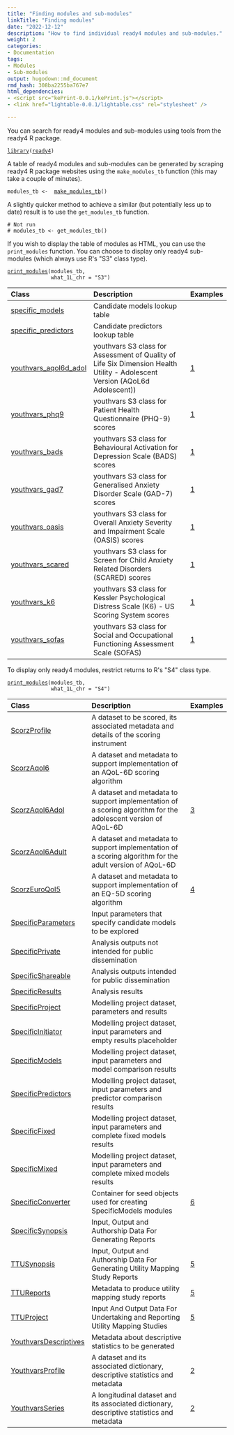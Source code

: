 ```yaml
---
title: "Finding modules and sub-modules"
linkTitle: "Finding modules"
date: "2022-12-12"
description: "How to find individual ready4 modules and sub-modules."
weight: 2
categories: 
- Documentation
tags: 
- Modules
- Sub-modules
output: hugodown::md_document
rmd_hash: 308ba2255ba767e7
html_dependencies:
- <script src="kePrint-0.0.1/kePrint.js"></script>
- <link href="lightable-0.0.1/lightable.css" rel="stylesheet" />

---
```


You can search for ready4 modules and sub-modules using tools from the ready4 R package.

<div class="highlight">

<pre class='chroma'><code class='language-r' data-lang='r'><span><span class='kr'><a href='https://rdrr.io/r/base/library.html'>library</a></span><span class='o'>(</span><span class='nv'><a href='https://ready4-dev.github.io/ready4/'>ready4</a></span><span class='o'>)</span></span></code></pre>

</div>

A table of ready4 modules and sub-modules can be generated by scraping ready4 R package websites using the `make_modules_tb` function (this may take a couple of minutes).

<div class="highlight">

<pre class='chroma'><code class='language-r' data-lang='r'><span><span class='nv'>modules_tb</span> <span class='o'>&lt;-</span>  <span class='nf'><a href='https://ready4-dev.github.io/ready4/reference/make_modules_tb.html'>make_modules_tb</a></span><span class='o'>(</span><span class='o'>)</span></span></code></pre>

</div>

A slightly quicker method to achieve a similar (but potentially less up to date) result is to use the `get_modules_tb` function.

<div class="highlight">

<pre class='chroma'><code class='language-r' data-lang='r'><span><span class='c'># Not run</span></span>
<span><span class='c'># modules_tb &lt;- get_modules_tb()</span></span></code></pre>

</div>

If you wish to display the table of modules as HTML, you can use the `print_modules` function. You can choose to display only ready4 sub-modules (which always use R's "S3" class type).

<div class="highlight">

<pre class='chroma'><code class='language-r' data-lang='r'><span><span class='nf'><a href='https://ready4-dev.github.io/ready4/reference/print_modules.html'>print_modules</a></span><span class='o'>(</span><span class='nv'>modules_tb</span>,</span>
<span>              what_1L_chr <span class='o'>=</span> <span class='s'>"S3"</span><span class='o'>)</span></span></code></pre>

</div>

<div class="highlight">

<table class="table table-hover table-condensed" style="margin-left: auto; margin-right: auto;">
<thead>
<tr>
<th style="text-align:left;">
Class
</th>
<th style="text-align:left;">
Description
</th>
<th style="text-align:left;">
Examples
</th>
</tr>
</thead>
<tbody>
<tr>
<td style="text-align:left;">
<a href="https://ready4-dev.github.io/specific/reference/specific_models.html" style="     ">specific_models</a>
</td>
<td style="text-align:left;">
Candidate models lookup table
</td>
<td style="text-align:left;">
</td>
</tr>
<tr>
<td style="text-align:left;">
<a href="https://ready4-dev.github.io/specific/reference/specific_predictors.html" style="     ">specific_predictors</a>
</td>
<td style="text-align:left;">
Candidate predictors lookup table
</td>
<td style="text-align:left;">
</td>
</tr>
<tr>
<td style="text-align:left;">
<a href="https://ready4-dev.github.io/youthvars/reference/youthvars_aqol6d_adol.html" style="     ">youthvars_aqol6d_adol</a>
</td>
<td style="text-align:left;">
youthvars S3 class for Assessment of Quality of Life Six Dimension Health Utility - Adolescent Version (AQoL6d Adolescent))
</td>
<td style="text-align:left;">
<a href="https://ready4-dev.github.io/youthvars/articles/V_01.html" style="     ">1</a>
</td>
</tr>
<tr>
<td style="text-align:left;">
<a href="https://ready4-dev.github.io/youthvars/reference/youthvars_phq9.html" style="     ">youthvars_phq9</a>
</td>
<td style="text-align:left;">
youthvars S3 class for Patient Health Questionnaire (PHQ-9) scores
</td>
<td style="text-align:left;">
<a href="https://ready4-dev.github.io/youthvars/articles/V_01.html" style="     ">1</a>
</td>
</tr>
<tr>
<td style="text-align:left;">
<a href="https://ready4-dev.github.io/youthvars/reference/youthvars_bads.html" style="     ">youthvars_bads</a>
</td>
<td style="text-align:left;">
youthvars S3 class for Behavioural Activation for Depression Scale (BADS) scores
</td>
<td style="text-align:left;">
<a href="https://ready4-dev.github.io/youthvars/articles/V_01.html" style="     ">1</a>
</td>
</tr>
<tr>
<td style="text-align:left;">
<a href="https://ready4-dev.github.io/youthvars/reference/youthvars_gad7.html" style="     ">youthvars_gad7</a>
</td>
<td style="text-align:left;">
youthvars S3 class for Generalised Anxiety Disorder Scale (GAD-7) scores
</td>
<td style="text-align:left;">
<a href="https://ready4-dev.github.io/youthvars/articles/V_01.html" style="     ">1</a>
</td>
</tr>
<tr>
<td style="text-align:left;">
<a href="https://ready4-dev.github.io/youthvars/reference/youthvars_oasis.html" style="     ">youthvars_oasis</a>
</td>
<td style="text-align:left;">
youthvars S3 class for Overall Anxiety Severity and Impairment Scale (OASIS) scores
</td>
<td style="text-align:left;">
<a href="https://ready4-dev.github.io/youthvars/articles/V_01.html" style="     ">1</a>
</td>
</tr>
<tr>
<td style="text-align:left;">
<a href="https://ready4-dev.github.io/youthvars/reference/youthvars_scared.html" style="     ">youthvars_scared</a>
</td>
<td style="text-align:left;">
youthvars S3 class for Screen for Child Anxiety Related Disorders (SCARED) scores
</td>
<td style="text-align:left;">
<a href="https://ready4-dev.github.io/youthvars/articles/V_01.html" style="     ">1</a>
</td>
</tr>
<tr>
<td style="text-align:left;">
<a href="https://ready4-dev.github.io/youthvars/reference/youthvars_k6.html" style="     ">youthvars_k6</a>
</td>
<td style="text-align:left;">
youthvars S3 class for Kessler Psychological Distress Scale (K6) - US Scoring System scores
</td>
<td style="text-align:left;">
<a href="https://ready4-dev.github.io/youthvars/articles/V_01.html" style="     ">1</a>
</td>
</tr>
<tr>
<td style="text-align:left;">
<a href="https://ready4-dev.github.io/youthvars/reference/youthvars_sofas.html" style="     ">youthvars_sofas</a>
</td>
<td style="text-align:left;">
youthvars S3 class for Social and Occupational Functioning Assessment Scale (SOFAS)
</td>
<td style="text-align:left;">
<a href="https://ready4-dev.github.io/youthvars/articles/V_01.html" style="     ">1</a>
</td>
</tr>
</tbody>
</table>

</div>

To display only ready4 modules, restrict returns to R's "S4" class type.

<div class="highlight">

<pre class='chroma'><code class='language-r' data-lang='r'><span><span class='nf'><a href='https://ready4-dev.github.io/ready4/reference/print_modules.html'>print_modules</a></span><span class='o'>(</span><span class='nv'>modules_tb</span>,</span>
<span>              what_1L_chr <span class='o'>=</span> <span class='s'>"S4"</span><span class='o'>)</span></span></code></pre>

</div>

<div class="highlight">

<table class="table table-hover table-condensed" style="margin-left: auto; margin-right: auto;">
<thead>
<tr>
<th style="text-align:left;">
Class
</th>
<th style="text-align:left;">
Description
</th>
<th style="text-align:left;">
Examples
</th>
</tr>
</thead>
<tbody>
<tr>
<td style="text-align:left;">
<a href="https://ready4-dev.github.io/scorz/reference/ScorzProfile-class.html" style="     ">ScorzProfile</a>
</td>
<td style="text-align:left;">
A dataset to be scored, its associated metadata and details of the scoring instrument
</td>
<td style="text-align:left;">
</td>
</tr>
<tr>
<td style="text-align:left;">
<a href="https://ready4-dev.github.io/scorz/reference/ScorzAqol6-class.html" style="     ">ScorzAqol6</a>
</td>
<td style="text-align:left;">
A dataset and metadata to support implementation of an AQoL-6D scoring algorithm
</td>
<td style="text-align:left;">
</td>
</tr>
<tr>
<td style="text-align:left;">
<a href="https://ready4-dev.github.io/scorz/reference/ScorzAqol6Adol-class.html" style="     ">ScorzAqol6Adol</a>
</td>
<td style="text-align:left;">
A dataset and metadata to support implementation of a scoring algorithm for the adolescent version of AQoL-6D
</td>
<td style="text-align:left;">
<a href="https://ready4-dev.github.io/scorz/articles/V_01.html" style="     ">3</a>
</td>
</tr>
<tr>
<td style="text-align:left;">
<a href="https://ready4-dev.github.io/scorz/reference/ScorzAqol6Adult-class.html" style="     ">ScorzAqol6Adult</a>
</td>
<td style="text-align:left;">
A dataset and metadata to support implementation of a scoring algorithm for the adult version of AQoL-6D
</td>
<td style="text-align:left;">
</td>
</tr>
<tr>
<td style="text-align:left;">
<a href="https://ready4-dev.github.io/scorz/reference/ScorzEuroQol5-class.html" style="     ">ScorzEuroQol5</a>
</td>
<td style="text-align:left;">
A dataset and metadata to support implementation of an EQ-5D scoring algorithm
</td>
<td style="text-align:left;">
<a href="https://ready4-dev.github.io/scorz/articles/V_02.html" style="     ">4</a>
</td>
</tr>
<tr>
<td style="text-align:left;">
<a href="https://ready4-dev.github.io/specific/reference/SpecificParameters-class.html" style="     ">SpecificParameters</a>
</td>
<td style="text-align:left;">
Input parameters that specify candidate models to be explored
</td>
<td style="text-align:left;">
</td>
</tr>
<tr>
<td style="text-align:left;">
<a href="https://ready4-dev.github.io/specific/reference/SpecificPrivate-class.html" style="     ">SpecificPrivate</a>
</td>
<td style="text-align:left;">
Analysis outputs not intended for public dissemination
</td>
<td style="text-align:left;">
</td>
</tr>
<tr>
<td style="text-align:left;">
<a href="https://ready4-dev.github.io/specific/reference/SpecificShareable-class.html" style="     ">SpecificShareable</a>
</td>
<td style="text-align:left;">
Analysis outputs intended for public dissemination
</td>
<td style="text-align:left;">
</td>
</tr>
<tr>
<td style="text-align:left;">
<a href="https://ready4-dev.github.io/specific/reference/SpecificResults-class.html" style="     ">SpecificResults</a>
</td>
<td style="text-align:left;">
Analysis results
</td>
<td style="text-align:left;">
</td>
</tr>
<tr>
<td style="text-align:left;">
<a href="https://ready4-dev.github.io/specific/reference/SpecificProject-class.html" style="     ">SpecificProject</a>
</td>
<td style="text-align:left;">
Modelling project dataset, parameters and results
</td>
<td style="text-align:left;">
</td>
</tr>
<tr>
<td style="text-align:left;">
<a href="https://ready4-dev.github.io/specific/reference/SpecificInitiator-class.html" style="     ">SpecificInitiator</a>
</td>
<td style="text-align:left;">
Modelling project dataset, input parameters and empty results placeholder
</td>
<td style="text-align:left;">
</td>
</tr>
<tr>
<td style="text-align:left;">
<a href="https://ready4-dev.github.io/specific/reference/SpecificModels-class.html" style="     ">SpecificModels</a>
</td>
<td style="text-align:left;">
Modelling project dataset, input parameters and model comparison results
</td>
<td style="text-align:left;">
</td>
</tr>
<tr>
<td style="text-align:left;">
<a href="https://ready4-dev.github.io/specific/reference/SpecificPredictors-class.html" style="     ">SpecificPredictors</a>
</td>
<td style="text-align:left;">
Modelling project dataset, input parameters and predictor comparison results
</td>
<td style="text-align:left;">
</td>
</tr>
<tr>
<td style="text-align:left;">
<a href="https://ready4-dev.github.io/specific/reference/SpecificFixed-class.html" style="     ">SpecificFixed</a>
</td>
<td style="text-align:left;">
Modelling project dataset, input parameters and complete fixed models results
</td>
<td style="text-align:left;">
</td>
</tr>
<tr>
<td style="text-align:left;">
<a href="https://ready4-dev.github.io/specific/reference/SpecificMixed-class.html" style="     ">SpecificMixed</a>
</td>
<td style="text-align:left;">
Modelling project dataset, input parameters and complete mixed models results
</td>
<td style="text-align:left;">
</td>
</tr>
<tr>
<td style="text-align:left;">
<a href="https://ready4-dev.github.io/specific/reference/SpecificConverter-class.html" style="     ">SpecificConverter</a>
</td>
<td style="text-align:left;">
Container for seed objects used for creating SpecificModels modules
</td>
<td style="text-align:left;">
<a href="https://ready4-dev.github.io/specific/articles/V_01.html" style="     ">6</a>
</td>
</tr>
<tr>
<td style="text-align:left;">
<a href="https://ready4-dev.github.io/specific/reference/SpecificSynopsis-class.html" style="     ">SpecificSynopsis</a>
</td>
<td style="text-align:left;">
Input, Output and Authorship Data For Generating Reports
</td>
<td style="text-align:left;">
</td>
</tr>
<tr>
<td style="text-align:left;">
<a href="https://ready4-dev.github.io/TTU/reference/TTUSynopsis-class.html" style="     ">TTUSynopsis</a>
</td>
<td style="text-align:left;">
Input, Output and Authorship Data For Generating Utility Mapping Study Reports
</td>
<td style="text-align:left;">
<a href="https://ready4-dev.github.io/TTU/articles/V_01.html" style="     ">5</a>
</td>
</tr>
<tr>
<td style="text-align:left;">
<a href="https://ready4-dev.github.io/TTU/reference/TTUReports-class.html" style="     ">TTUReports</a>
</td>
<td style="text-align:left;">
Metadata to produce utility mapping study reports
</td>
<td style="text-align:left;">
<a href="https://ready4-dev.github.io/TTU/articles/V_01.html" style="     ">5</a>
</td>
</tr>
<tr>
<td style="text-align:left;">
<a href="https://ready4-dev.github.io/TTU/reference/TTUProject-class.html" style="     ">TTUProject</a>
</td>
<td style="text-align:left;">
Input And Output Data For Undertaking and Reporting Utility Mapping Studies
</td>
<td style="text-align:left;">
<a href="https://ready4-dev.github.io/TTU/articles/V_01.html" style="     ">5</a>
</td>
</tr>
<tr>
<td style="text-align:left;">
<a href="https://ready4-dev.github.io/youthvars/reference/YouthvarsDescriptives-class.html" style="     ">YouthvarsDescriptives</a>
</td>
<td style="text-align:left;">
Metadata about descriptive statistics to be generated
</td>
<td style="text-align:left;">
</td>
</tr>
<tr>
<td style="text-align:left;">
<a href="https://ready4-dev.github.io/youthvars/reference/YouthvarsProfile-class.html" style="     ">YouthvarsProfile</a>
</td>
<td style="text-align:left;">
A dataset and its associated dictionary, descriptive statistics and metadata
</td>
<td style="text-align:left;">
<a href="https://ready4-dev.github.io/youthvars/articles/V_02.html" style="     ">2</a>
</td>
</tr>
<tr>
<td style="text-align:left;">
<a href="https://ready4-dev.github.io/youthvars/reference/YouthvarsSeries-class.html" style="     ">YouthvarsSeries</a>
</td>
<td style="text-align:left;">
A longitudinal dataset and its associated dictionary, descriptive statistics and metadata
</td>
<td style="text-align:left;">
<a href="https://ready4-dev.github.io/youthvars/articles/V_02.html" style="     ">2</a>
</td>
</tr>
</tbody>
</table>

</div>

